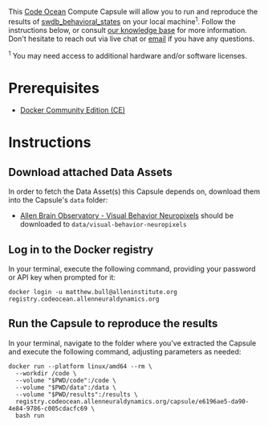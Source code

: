 This [Code Ocean](https://codeocean.com) Compute Capsule will allow you to run and reproduce the results of [swdb_behavioral_states](https://codeocean.allenneuraldynamics.org/capsule/2444390/tree) on your local machine<sup>1</sup>. Follow the instructions below, or consult [our knowledge base](https://help.codeocean.com/user-manual/sharing-and-finding-published-capsules/exporting-capsules-and-reproducing-results-on-your-local-machine) for more information. Don't hesitate to reach out via live chat or [email](mailto:support@codeocean.com) if you have any questions.

<sup>1</sup> You may need access to additional hardware and/or software licenses.

# Prerequisites

- [Docker Community Edition (CE)](https://www.docker.com/community-edition)

# Instructions

## Download attached Data Assets

In order to fetch the Data Asset(s) this Capsule depends on, download them into the Capsule's `data` folder:
* [Allen Brain Observatory - Visual Behavior Neuropixels](https://codeocean.allenneuraldynamics.org/data-assets/d6805a10-89fc-4b22-a9b3-99ce5a44756b) should be downloaded to `data/visual-behavior-neuropixels`

## Log in to the Docker registry

In your terminal, execute the following command, providing your password or API key when prompted for it:
```shell
docker login -u matthew.bull@alleninstitute.org registry.codeocean.allenneuraldynamics.org
```

## Run the Capsule to reproduce the results

In your terminal, navigate to the folder where you've extracted the Capsule and execute the following command, adjusting parameters as needed:
```shell
docker run --platform linux/amd64 --rm \
  --workdir /code \
  --volume "$PWD/code":/code \
  --volume "$PWD/data":/data \
  --volume "$PWD/results":/results \
  registry.codeocean.allenneuraldynamics.org/capsule/e6196ae5-da90-4e84-9786-c005cdacfc69 \
  bash run
```
